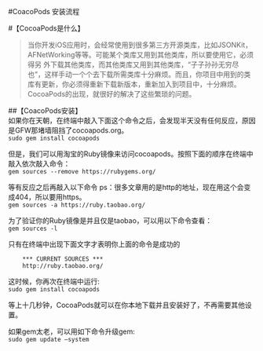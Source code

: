 #CoacoPods 安装流程

#【CocoaPods是什么】
>当你开发iOS应用时，会经常使用到很多第三方开源类库，比如JSONKit，AFNetWorking等等。可能某个类库又用到其他类库，所以要使用它，必须得另	外下载其他类库，而其他类库又用到其他类库，“子子孙孙无穷尽也”，这样手动一个个去下载所需类库十分麻烦。而且，你项目中用到的类库有更新，你必须得重新下载新版本，重新加入到项目中，十分麻烦。CocoaPods的出现，就很好的解决了这些繁琐的问题。
		
##【CoacoPods安装】  
如果你在天朝，在终端中敲入下面这个命令之后，会发现半天没有任何反应，原因是GFW那堵墙阻挡了cocoapods.org。		
`sudo gem install cocoapods`

但是，我们可以用淘宝的Ruby镜像来访问cocoapods。按照下面的顺序在终端中敲入依次敲入命令：		
`gem sources --remove https://rubygems.org/`		

等有反应之后再敲入以下命令   ps：很多文章用的是http的地址，现在用这个会变成404，所以要用https。		
`gem sources -a https://ruby.taobao.org/`		

为了验证你的Ruby镜像是并且仅是taobao，可以用以下命令查看：		
`gem sources -l`		

只有在终端中出现下面文字才表明你上面的命令是成功的		

		*** CURRENT SOURCES ***		
		http://ruby.taobao.org/		

这时候，你再次在终端中运行:		
`sudo gem install cocoapods`				

等上十几秒钟，CocoaPods就可以在你本地下载并且安装好了，不再需要其他设置。		

如果gem太老，可以用如下命令升级gem:		
`sudo gem update —system`
